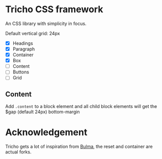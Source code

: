 # Tricho CSS framework

An CSS library with simplicity in focus.

Default vertical grid: 24px

 - [x] Headings
 - [x] Paragraph
 - [x] Container
 - [x] Box
 - [ ] Content
 - [ ] Buttons
 - [ ] Grid

## Content

Add `.content` to a block element and all child block elements will get the $gap (default 24px) bottom-margin

# Acknowledgement

Tricho gets a lot of inspiration from [Bulma](http://bulma.io/), the reset and container are actual forks.